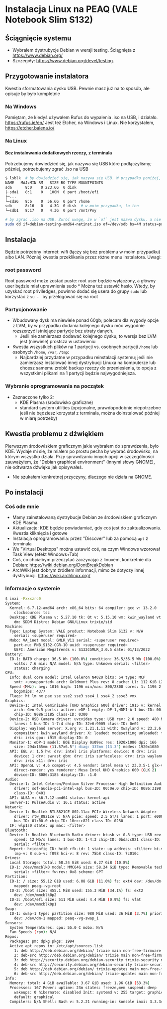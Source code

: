 # Instalacja Linux na PEAQ (VALE Notebook Slim S132)

## Ściągnięcie systemu

* Wybrałem dystrubycje Debian w wersji testing. Ściągnięta z https://www.debian.org/
* Szczegóły: https://www.debian.org/devel/testing.

## Przygotowanie instalatora

Kwestia sformatowania dysku USB. Pewnie masz już na to sposób, ale opisuje by było kompletnie

### Na Windows

Pamiętam, że kiedyś używałem Rufus do wypalenia .iso na USB, i działało. https://rufus.ie/en/
Jest też Etcher, na Windows i Linux. Nie korzystałem, https://etcher.balena.io/

### Na Linux

#### Bez instalowania dodatkowych rzeczy, z terminala 

Potrzebujemy dowiedzieć się, jak nazywa się USB które podłączyliśmy; później, potrzebujemy zgrać .iso na USB

```sh
$ lsblk  # by dowiedzieć się, jak nazywa się USB. W przypadku poniżej, to `sdb` z jedną partycją `sdb1`. Każda z pozycji jest widoczna pod `/dev/`
NAME   MAJ:MIN RM   SIZE RO TYPE MOUNTPOINTS
sda      8:0    0 223.6G  0 disk
├─sda1   8:1    0   100M  0 part /boot/efi
├─...
└─sda6   8:6    0  56.6G  0 part /home
sdb      8:16   0   4.3G  0 disk  # w moim przypadku, to ten
└─sdb1   8:17   0   4.3G  0 part /mnt/Pny
```

```sh
# by zgrać .iso na USB. Zwróć uwagę, że w `of` jest nazwa dysku, a nie partycji (sdb, nie sdb1)
sudo dd if=debian-testing-amd64-netinst.iso of=/dev/sdb bs=4M status=progress && sync
```

## Instalacja

Będzie potrzebny internet: wifi (łączy się bez problemu w moim przypadku) albo LAN. Później kwestia przeklikania przez różne menu instalatora. Uwagi:

### root password

Root password może zostać puste: root user będzie wyłączony, a główny user będzie miał uprawnienia sudo
	* Można też ustawić hasło. Wtedy, by uzyskać root priviledges, powinno dodać się usera do grupy `sudo` lub korzystać z `su - ` by przelogować się na root

### Partycjonowanie

* Wbudowany dysk ma niewiele ponad 60gb; polecam dla wygody opcje z LVM, by w przypadku dodania kolejnego dysku móc wygodnie rozszerzyć istniejące partycje bez utraty danych.
	* Jeśli nie zamierzasz dodawać kolejnego dysku, to wersja bez LVM jest (niewiele) prostsza w ustawieniu
* Kwestia wszystkich plików na 1 partycji vs. osobnych partycji `/home` lub osobnych `/home`, `/var`, `/tmp`:
	* Najbardziej przydatne w przypadku reinstalacji systemu; jeśli nie zamierzasz instalować innej dystrybucji Linuxa na komputerze lub chcesz samemu zrobić backup rzeczy do przeniesienia, to opcja z wszystkimi plikami na 1 partycji będzie najwygodniejsza.

### Wybranie oprogramowania na początek

* Zaznaczone tylko 2:
	* KDE Plasma (środowisko graficzne)
	* standard system utilities (opcjonalne, prawdopodobnie niepotrzebne jeśli nie będziesz korzystał z terminala, można doinstalować później w miarę potrzeby)

## Kwestia problemu z dźwiękiem

Pierwszym środowiskiem graficznym jakie wybrałem do sprawdzenia, było KDE. Wydaje mi się, że miałem po prostu pecha by wybrać środowisko, na którym wszystko działa. Przy sprawdzaniu innych opcji w szczególności zauważyłem, że "Debian graphical environment" (innymi słowy GNOME), nie odtwarza dźwięku jak opisywałeś.

* Nie szukałem konkretnej przyczyny, dlaczego nie działa na GNOME.

## Po instalacji

### Coś ode mnie

* Mamy zainstalowaną dystrybucje Debian ze środowiskiem graficznym KDE Plasma.
* Aktualizacje: KDE będzie powiadamiać, gdy coś jest do zaktualizowania. Kwestia kliknięcia i gotowe
* Instalacja oprogramowania: przez "Discover" lub za pomocą `apt` z terminala 
* We "Virtual Desktops" można ustawić coś, na czym Windows wzorował Task View (efekt Windows+Tab)
* Coś, co chciałbym przeczytać zaczynając z linuxem, konkretnie dla Debian: https://wiki.debian.org/DontBreakDebian
* ArchWiki jest dobrym źródłem informacji, mimo że dotyczy innej dystrybucji. https://wiki.archlinux.org/

### Informacje o systemie

```sh
$ inxi -Fxxxzrc0
System:
  Kernel: 6.7.12-amd64 arch: x86_64 bits: 64 compiler: gcc v: 13.2.0
    clocksource: tsc
  Desktop: KDE Plasma v: 5.27.10 tk: Qt v: 5.15.10 wm: kwin_wayland vt: 1
    dm: SDDM Distro: Debian GNU/Linux trixie/sid
Machine:
  Type: Laptop System: VALE product: Notebook Slim S132 v: N/A
    serial: <superuser required>
  Mobo: VA_inet model: GMLR_V11 serial: <superuser required>
    part-nu: PNB_S132-CGR-1O uuid: <superuser required>
    UEFI: American Megatrends v: S132CGMLR_3.0.5 date: 01/13/2022
Battery:
  ID-1: BAT0 charge: 36.5 Wh (100.0%) condition: 36.5/36.5 Wh (100.0%)
    volts: 7.6 min: N/A model: N/A type: Unknown serial: <filter>
    status: charging
CPU:
  Info: dual core model: Intel Celeron N4020 bits: 64 type: MCP
    smt: <unsupported> arch: Goldmont Plus rev: 8 cache: L1: 112 KiB L2: 4 MiB
  Speed (MHz): avg: 1016 high: 1196 min/max: 800/2800 cores: 1: 1196 2: 837
    bogomips: 4377
  Flags: ht lm nx pae sse sse2 sse3 sse4_1 sse4_2 ssse3 vmx
Graphics:
  Device-1: Intel GeminiLake [UHD Graphics 600] driver: i915 v: kernel
    arch: Gen-9.5 ports: active: eDP-1 empty: DP-1,HDMI-A-1 bus-ID: 00:02.0
    chip-ID: 8086:3185 class-ID: 0300
  Device-2: USB Camera driver: uvcvideo type: USB rev: 2.0 speed: 480 Mb/s
    lanes: 1 bus-ID: 1-7:4 chip-ID: 32e6:9005 class-ID: 0e02
  Display: wayland server: X.org v: 1.21.1.11 with: Xwayland v: 23.2.6
    compositor: kwin_wayland driver: X: loaded: modesetting unloaded: fbdev,vesa
    dri: iris gpu: i915 display-ID: 0
  Monitor-1: eDP-1 model: BOE Display 0x09ec res: 1920x1080 dpi: 166
    size: 294x165mm (11.57x6.5") diag: 337mm (13.3") modes: 1920x1080
  API: EGL v: 1.5 hw: drv: intel iris platforms: device: 0 drv: iris
    device: 1 drv: swrast gbm: drv: iris surfaceless: drv: iris wayland:
    drv: iris x11: drv: iris
  API: OpenGL v: 4.6 compat-v: 4.5 vendor: intel mesa v: 23.3.5-1 glx-v: 1.4
    direct-render: yes renderer: Mesa Intel UHD Graphics 600 (GLK 2)
    device-ID: 8086:3185 display-ID: :1.0
Audio:
  Device-1: Intel Celeron/Pentium Silver Processor High Definition Audio
    driver: sof-audio-pci-intel-apl bus-ID: 00:0e.0 chip-ID: 8086:3198
    class-ID: 0401
  API: ALSA v: k6.7.12-amd64 status: kernel-api
  Server-1: PulseAudio v: 16.1 status: active
Network:
  Device-1: Realtek RTL8821CE 802.11ac PCIe Wireless Network Adapter
    driver: rtw_8821ce v: N/A pcie: speed: 2.5 GT/s lanes: 1 port: e000
    bus-ID: 01:00.0 chip-ID: 10ec:c821 class-ID: 0280
  IF: wlp1s0 state: up mac: <filter>
Bluetooth:
  Device-1: Realtek Bluetooth Radio driver: btusb v: 0.8 type: USB rev: 1.1
    speed: 12 Mb/s lanes: 1 bus-ID: 1-4:3 chip-ID: 0bda:c821 class-ID: e001
    serial: <filter>
  Report: hciconfig ID: hci0 rfk-id: 1 state: up address: <filter> bt-v: 4.2
    lmp-v: 8 sub-v: f098 hci-v: 8 rev: 75b8 class-ID: 7c010c
Drives:
  Local Storage: total: 58.24 GiB used: 6.27 GiB (10.8%)
  ID-1: /dev/mmcblk0 model: MMC64G size: 58.24 GiB type: Removable tech: SSD
    serial: <filter> fw-rev: 0x8 scheme: GPT
Partition:
  ID-1: / size: 55.12 GiB used: 6.08 GiB (11.0%) fs: ext4 dev: /dev/dm-0
    mapped: peaq--vg-root
  ID-2: /boot size: 455.1 MiB used: 155.3 MiB (34.1%) fs: ext2
    dev: /dev/mmcblk0p2
  ID-3: /boot/efi size: 511 MiB used: 4.4 MiB (0.9%) fs: vfat
    dev: /dev/mmcblk0p1
Swap:
  ID-1: swap-1 type: partition size: 980 MiB used: 36 MiB (3.7%) priority: -2
    dev: /dev/dm-1 mapped: peaq--vg-swap_1
Sensors:
  System Temperatures: cpu: 55.0 C mobo: N/A
  Fan Speeds (rpm): N/A
Repos:
  Packages: pm: dpkg pkgs: 1994
  Active apt repos in: /etc/apt/sources.list
    1: deb http://deb.debian.org/debian/ trixie main non-free-firmware
    2: deb-src http://deb.debian.org/debian/ trixie main non-free-firmware
    3: deb http://security.debian.org/debian-security trixie-security main non-free-firmware
    4: deb-src http://security.debian.org/debian-security trixie-security main non-free-firmware
    5: deb http://deb.debian.org/debian/ trixie-updates main non-free-firmware
    6: deb-src http://deb.debian.org/debian/ trixie-updates main non-free-firmware
Info:
  Memory: total: 4 GiB available: 3.67 GiB used: 1.96 GiB (53.3%)
  Processes: 167 Power: uptime: 23m states: freeze,mem suspend: deep
    wakeups: 0 hibernate: disabled Init: systemd v: 255 target: graphical (5)
    default: graphical
  Compilers: N/A Shell: Bash v: 5.2.21 running-in: konsole inxi: 3.3.34
```
